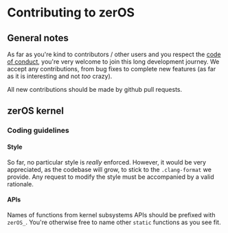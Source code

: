 # Contributing to zerOS

## General notes

As far as you're kind to contributors / other users and you respect the [code of conduct](CODE_OF_CONDUCT.md), you're very welcome to join this long development journey.
We accept any contributions, from bug fixes to complete new features (as far as it is interesting and not _too_ crazy).

All new contributions should be made by github pull requests.

## zerOS kernel

### Coding guidelines

#### Style

So far, no particular style is _really_ enforced. However, it would be very appreciated, as the codebase will grow, to stick to the `.clang-format` we provide.
Any request to modify the style must be accompanied by a valid rationale.

#### APIs

Names of functions from kernel subsystems APIs should be prefixed with `zerOS_`. You're otherwise free to name other `static` functions as you see fit.
